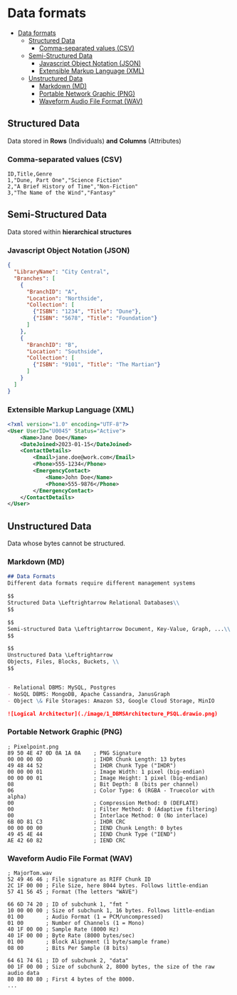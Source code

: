 # Data formats

- [Data formats](#data-formats)
  - [Structured Data](#structured-data)
    - [Comma-separated values (CSV)](#comma-separated-values-csv)
  - [Semi-Structured Data](#semi-structured-data)
    - [Javascript Object Notation (JSON)](#javascript-object-notation-json)
    - [Extensible Markup Language (XML)](#extensible-markup-language-xml)
  - [Unstructured Data](#unstructured-data)
    - [Markdown (MD)](#markdown-md)
    - [Portable Network Graphic (PNG)](#portable-network-graphic-png)
    - [Waveform Audio File Format (WAV)](#waveform-audio-file-format-wav)


## Structured Data

Data stored in **Rows** (Individuals) **and** **Columns** (Attributes)

### Comma-separated values (CSV)

```csv
ID,Title,Genre
1,"Dune, Part One","Science Fiction"
2,"A Brief History of Time","Non-Fiction"
3,"The Name of the Wind","Fantasy"
```

## Semi-Structured Data

Data stored within **hierarchical structures**


### Javascript Object Notation (JSON)

```json
{
  "LibraryName": "City Central",
  "Branches": [
    {
      "BranchID": "A",
      "Location": "Northside",
      "Collection": [
        {"ISBN": "1234", "Title": "Dune"},
        {"ISBN": "5678", "Title": "Foundation"}
      ]
    },
    {
      "BranchID": "B",
      "Location": "Southside",
      "Collection": [
        {"ISBN": "9101", "Title": "The Martian"}
      ]
    }
  ]
}
```

### Extensible Markup Language (XML)

```xml
<?xml version="1.0" encoding="UTF-8"?>
<User UserID="U0045" Status="Active">
    <Name>Jane Doe</Name>
    <DateJoined>2023-01-15</DateJoined>
    <ContactDetails>
        <Email>jane.doe@work.com</Email>
        <Phone>555-1234</Phone>
        <EmergencyContact>
            <Name>John Doe</Name>
            <Phone>555-9876</Phone>
        </EmergencyContact>
    </ContactDetails>
</User>
```



## Unstructured Data

Data whose bytes cannot be structured. 

### Markdown (MD)

```md
## Data Formats
Different data formats require different management systems

$$
Structured Data \Leftrightarrow Relational Databases\\
$$

$$
Semi-structured Data \Leftrightarrow Document, Key-Value, Graph, ...\\
$$

$$
Unstructured Data \Leftrightarrow
Objects, Files, Blocks, Buckets, \\
$$


- Relational DBMS: MySQL, Postgres
- NoSQL DBMS: MongoDB, Apache Cassandra, JanusGraph
- Object \& File Storages: Amazon S3, Google Cloud Storage, MinIO

![Logical Architectur](./image/1_DBMSArchitecture_PSQL.drawio.png)
```

### Portable Network Graphic (PNG)

```
; Pixelpoint.png
89 50 4E 47 0D 0A 1A 0A    ; PNG Signature
00 00 00 0D                ; IHDR Chunk Length: 13 bytes
49 48 44 52                ; IHDR Chunk Type ("IHDR")
00 00 00 01                ; Image Width: 1 pixel (big-endian)
00 00 00 01                ; Image Height: 1 pixel (big-endian)
08                         ; Bit Depth: 8 (bits per channel)
06                         ; Color Type: 6 (RGBA - Truecolor with alpha)
00                         ; Compression Method: 0 (DEFLATE)
00                         ; Filter Method: 0 (Adaptive filtering)
00                         ; Interlace Method: 0 (No interlace)
6B 0D 81 C3                ; IHDR CRC
00 00 00 00                ; IEND Chunk Length: 0 bytes
49 45 4E 44                ; IEND Chunk Type ("IEND")
AE 42 60 82                ; IEND CRC
```

### Waveform Audio File Format (WAV)


```
; MajorTom.wav
52 49 46 46 ; File signature as RIFF Chunk ID
2C 1F 00 00 ; File Size, here 8044 bytes. Follows little-endian 
57 41 56 45 ; Format (The letters "WAVE")

66 6D 74 20 ; ID of subchunk 1, "fmt "
10 00 00 00 ; Size of subchunk 1, 16 bytes. Follows little-endian
01 00       ; Audio Format (1 = PCM/uncompressed)
01 00       ; Number of Channels (1 = Mono)
40 1F 00 00 ; Sample Rate (8000 Hz)
40 1F 00 00 ; Byte Rate (8000 bytes/sec)
01 00       ; Block Alignment (1 byte/sample frame)
08 00       ; Bits Per Sample (8 bits)

64 61 74 61 ; ID of subchunk 2, "data"
00 1F 00 00 ; Size of subchunk 2, 8000 bytes, the size of the raw audio data
80 80 80 80 ; First 4 bytes of the 8000. 
...
```
